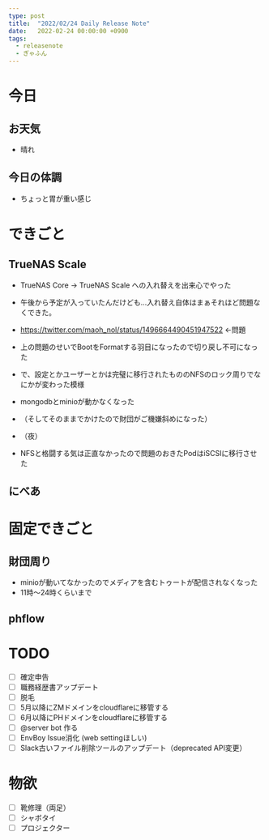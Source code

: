 ```yaml
---
type: post
title:  "2022/02/24 Daily Release Note"
date:   2022-02-24 00:00:00 +0900
tags:
  - releasenote
  - ぎゃふん
---
```

# 今日

## お天気

* 晴れ

## 今日の体調

* ちょっと胃が重い感じ

# できごと

## TrueNAS Scale

* TrueNAS Core -> TrueNAS Scale への入れ替えを出来心でやった
* 午後から予定が入っていたんだけども…入れ替え自体はまぁそれほど問題なくできた。
* https://twitter.com/maoh_nol/status/1496664490451947522 ←問題
* 上の問題のせいでBootをFormatする羽目になったので切り戻し不可になった
* で、設定とかユーザーとかは完璧に移行されたもののNFSのロック周りでなにかが変わった模様
* mongodbとminioが動かなくなった
* （そしてそのままでかけたので財団がご機嫌斜めになった）

* （夜）
* NFSと格闘する気は正直なかったので問題のおきたPodはiSCSIに移行させた

## にべあ

# 固定できごと

## 財団周り

* minioが動いてなかったのでメディアを含むトゥートが配信されなくなった
* 11時〜24時くらいまで

## phflow


# TODO 

- [ ] 確定申告
- [ ] 職務経歴書アップデート
- [ ] 脱毛
- [ ] 5月以降にZMドメインをcloudflareに移管する
- [ ] 6月以降にPHドメインをcloudflareに移管する
- [ ] @server bot 作る
- [ ] EnvBoy Issue消化 (web settingほしい)
- [ ] Slack古いファイル削除ツールのアップデート（deprecated API変更）

# 物欲

- [ ] 靴修理（両足）
- [ ] シャボタイ
- [ ] プロジェクター
